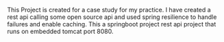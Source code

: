This Project is created for a case study for my practice.
I have created a rest api calling some open source api and used spring resilience to handle failures and enable caching.
This a springboot project rest api project that runs on embedded tomcat port 8080.
